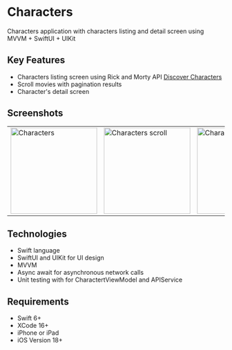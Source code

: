 # Characters
Characters application with characters listing and detail screen using MVVM + SwiftUI + UIKit

## Key Features
- Characters listing screen using Rick and Morty API [Discover Characters](https://rickandmortyapi.com/api/character)
- Scroll movies with pagination results
- Character's detail screen 

## Screenshots
<table>
     <td><img src="https://github.com/user-attachments/assets/622fe737-41d3-406b-b10e-4dcb1668af93" alt="Characters" width="200"/></td>
    <td><img src="https://github.com/user-attachments/assets/7072a236-f97c-4997-b1c3-cb5b4731a2c8" alt="Characters scroll" width="200"/></td>
    <td><img src="https://github.com/user-attachments/assets/36e0c878-142f-4583-a4c9-d2963210f415" alt="Character's Detail" width="200"/></td>
</table>

## Technologies
- Swift language
- SwiftUI and UIKit for UI design
- MVVM 
- Async await for asynchronous network calls
- Unit testing with  for CharactertViewModel and APIService

## Requirements
- Swift 6+
- XCode 16+
- iPhone or iPad
- iOS Version 18+


